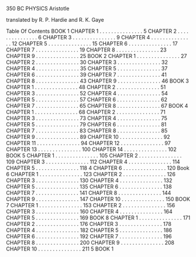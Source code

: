 350 BC
PHYSICS
Aristotle

translated by R. P. Hardie and R. K. Gaye

Table Of Contents
BOOK 1
CHAPTER 1 . . . . . . . . . . . . . . . 5
CHAPTER 2 . . . . . . . . . . . . . . . 6
CHAPTER 3 . . . . . . . . . . . . . . . 9
CHAPTER 4 . . . . . . . . . . . . . . . 12
CHAPTER 5 . . . . . . . . . . . . . . . 15
CHAPTER 6 . . . . . . . . . . . . . . . 17
CHAPTER 7 . . . . . . . . . . . . . . . 19
CHAPTER 8 . . . . . . . . . . . . . . . 23
CHAPTER 9 . . . . . . . . . . . . . . . 25
BOOK 2
CHAPTER 1 . . . . . . . . . . . . . . . 27
CHAPTER 2 . . . . . . . . . . . . . . . 30
CHAPTER 3 . . . . . . . . . . . . . . . 32
CHAPTER 4 . . . . . . . . . . . . . . . 35
CHAPTER 5 . . . . . . . . . . . . . . . 37
CHAPTER 6 . . . . . . . . . . . . . . . 39
CHAPTER 7 . . . . . . . . . . . . . . . 41
CHAPTER 8 . . . . . . . . . . . . . . . 43
CHAPTER 9 . . . . . . . . . . . . . . . 46
BOOK 3
CHAPTER 1 . . . . . . . . . . . . . . . 48
CHAPTER 2 . . . . . . . . . . . . . . . 51
CHAPTER 3 . . . . . . . . . . . . . . . 52
CHAPTER 4 . . . . . . . . . . . . . . . 54
CHAPTER 5 . . . . . . . . . . . . . . . 57
CHAPTER 6 . . . . . . . . . . . . . . . 62
CHAPTER 7 . . . . . . . . . . . . . . . 65
CHAPTER 8 . . . . . . . . . . . . . . . 67
BOOK 4
CHAPTER 1 . . . . . . . . . . . . . . . 68
CHAPTER 2 . . . . . . . . . . . . . . . 71
CHAPTER 3 . . . . . . . . . . . . . . . 73
CHAPTER 4 . . . . . . . . . . . . . . . 75
CHAPTER 5 . . . . . . . . . . . . . . . 79
CHAPTER 6 . . . . . . . . . . . . . . . 81
CHAPTER 7 . . . . . . . . . . . . . . . 83
CHAPTER 8 . . . . . . . . . . . . . . . 85
CHAPTER 9 . . . . . . . . . . . . . . . 89
CHAPTER 10 . . . . . . . . . . . . . . . 92
CHAPTER 11 . . . . . . . . . . . . . . . 94
CHAPTER 12 . . . . . . . . . . . . . . . 97
CHAPTER 13 . . . . . . . . . . . . . . . 100
CHAPTER 14 . . . . . . . . . . . . . . . 102
BOOK 5
CHAPTER 1 . . . . . . . . . . . . . . . 105
CHAPTER 2 . . . . . . . . . . . . . . . 109
CHAPTER 3 . . . . . . . . . . . . . . . 112
CHAPTER 4 . . . . . . . . . . . . . . . 114
CHAPTER 5 . . . . . . . . . . . . . . . 118
4
CHAPTER 6 . . . . . . . . . . . . . . . 120
Book 6
CHAPTER 1 . . . . . . . . . . . . . . . 123
CHAPTER 2 . . . . . . . . . . . . . . . 126
CHAPTER 3 . . . . . . . . . . . . . . . 130
CHAPTER 4 . . . . . . . . . . . . . . . 132
CHAPTER 5 . . . . . . . . . . . . . . . 135
CHAPTER 6 . . . . . . . . . . . . . . . 138
CHAPTER 7 . . . . . . . . . . . . . . . 141
CHAPTER 8 . . . . . . . . . . . . . . . 144
CHAPTER 9 . . . . . . . . . . . . . . . 147
CHAPTER 10 . . . . . . . . . . . . . . . 150
BOOK 7
CHAPTER 1 . . . . . . . . . . . . . . . 153
CHAPTER 2 . . . . . . . . . . . . . . . 156
CHAPTER 3 . . . . . . . . . . . . . . . 160
CHAPTER 4 . . . . . . . . . . . . . . . 164
CHAPTER 5 . . . . . . . . . . . . . . . 169
BOOK 8
CHAPTER 1 . . . . . . . . . . . . . . . 171
CHAPTER 2 . . . . . . . . . . . . . . . 176
CHAPTER 3 . . . . . . . . . . . . . . . 178
CHAPTER 4 . . . . . . . . . . . . . . . 182
CHAPTER 5 . . . . . . . . . . . . . . . 186
CHAPTER 6 . . . . . . . . . . . . . . . 192
CHAPTER 7 . . . . . . . . . . . . . . . 196
CHAPTER 8 . . . . . . . . . . . . . . . 200
CHAPTER 9 . . . . . . . . . . . . . . . 208
CHAPTER 10 . . . . . . . . . . . . . . . 211
5
BOOK 1
